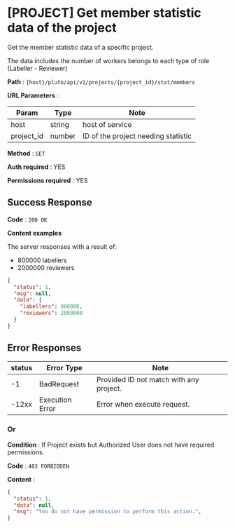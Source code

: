 # [PROJECT] Get **member** statistic data of the project

Get the member statistic data of a specific project.

The data includes the number of workers belongs to each type of role (Labeller - Reviewer)

**Path** : `{host}/pluto/api/v1/projects/{project_id}/stat/members`

**URL Parameters** :

| Param | Type | Note |
|-------|------|------|
| host | string | host of service |
| project_id | number | ID of the project needing statistic | 

**Method** : `GET`

**Auth required** : YES

**Permissions required** : YES

## Success Response

**Code** : `200 OK`

**Content examples**

The server responses with a result of:
* 800000 labellers 
* 2000000 reviewers

```json
{
  "status": 1,
  "msg": null,
  "data": {
    "labellers": 800000,
    "reviewers": 2000000
  }
}
```

## Error Responses

| status | Error Type | Note
|--------|------|----|
| -1 | BadRequest | Provided ID not match with any project. |
| -12xx | Execution Error | Error when execute request. |

### Or

**Condition** : If Project exists but Authorized User does not have required
permissions.

**Code** : `403 FORBIDDEN`

**Content** :

```json
{
  "status": 1,
  "data": null,
  "msg": "You do not have permission to perform this action.",
}
```
